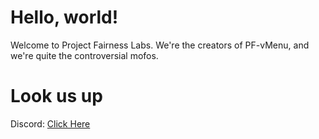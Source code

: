 # Hello, world!

Welcome to Project Fairness Labs. We're the creators of PF-vMenu, and we're quite the controversial mofos.

# Look us up
Discord: [Click Here](https://discord.gg/D7cVc8TzPN)